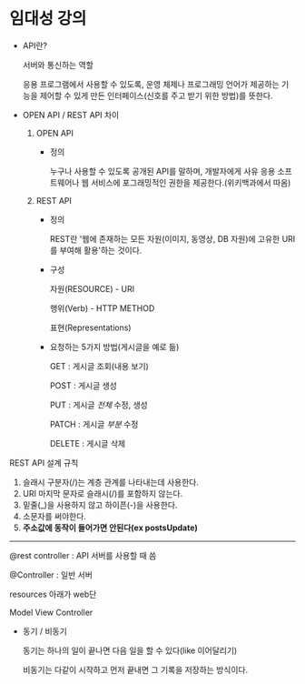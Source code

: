 # 임대성 강의

- API란?

    서버와 통신하는 역할

    응용 프로그램에서 사용할 수 있도록, 운영 체제나 프로그래밍 언어가 제공하는 기능을 제어할 수 있게 만든 인터페이스(신호를 주고 받기 위한 방법)를 뜻한다.

- OPEN API / REST API 차이
    1. OPEN API
        - 정의

            누구나 사용할 수 있도록 공개된 API를 말하며, 개발자에게 사유 응용 소프트웨어나 웹 서비스에 포그래밍적인 권한을 제공한다.(위키백과에서 따옴)

    2. REST API
        - 정의

            REST란 '웹에 존재하는 모든 자원(이미지, 동영상, DB 자원)에 고유한 URI를 부여해 활용'하는 것이다.

        - 구성

            자원(RESOURCE) - URI

            행위(Verb) - HTTP METHOD

            표현(Representations) 

        - 요청하는 5가지 방법(게시글을 예로 듦)

            GET : 게시글 조회(내용 보기)

            POST : 게시글 생성

            PUT : 게시글 *전체* 수정, 생성

            PATCH : 게시글 *부분* 수정

            DELETE : 게시글 삭제

REST API 설계 규칙

1. 슬래시 구분자(/)는 계층 관계를 나타내는데 사용한다.
2. URI 마지막 문자로 슬래시(/)를 포함하지 않는다.
3. 밑줄(_)을 사용하지 않고 하이픈(-)을 사용한다.
4. 소문자를 써야한다.
5. **주소값에 동작이 들어가면 안된다(ex postsUpdate)**

---

@rest controller : API 서버를 사용할 때 씀

@Controller : 일반 서버

resources 아래가 web단 

Model View Controller

- 동기 / 비동기

    동기는 하나의 일이 끝나면 다음 일을 할 수 있다(like 이어달리기)

    비동기는 다같이 시작하고 먼저 끝내면 그 기록을 저장하는 방식이다.